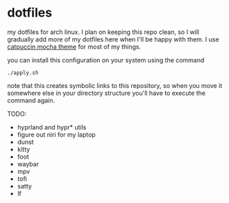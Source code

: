 # dotfiles
my dotfiles for arch linux.
I plan on keeping this repo clean, so I will gradually add more of my dotfiles here
when I'll be happy with them.
I use [catpuccin mocha theme](https://github.com/catppuccin/catppuccin) for most of my things.

you can install this configuration on your system using the command
```
./apply.sh
```
note that this creates symbolic links to this repository,
so when you move it somewhere else in your directory structure
you'll have to execute the command again.

TODO:
- hyprland and hypr* utils
- figure out niri for my laptop
- dunst
- kitty
- foot
- waybar
- mpv
- tofi
- satty
- lf
